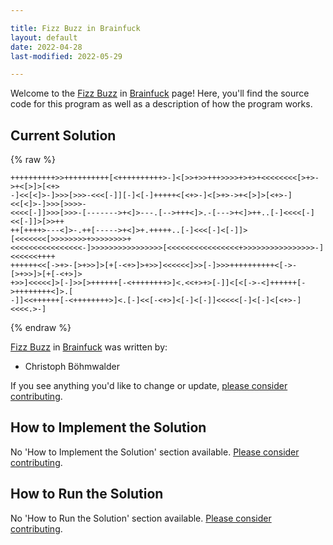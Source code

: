 ```yaml
---

title: Fizz Buzz in Brainfuck
layout: default
date: 2022-04-28
last-modified: 2022-05-29

---
```


Welcome to the [Fizz Buzz](https://sampleprograms.io/projects/fizz-buzz) in [Brainfuck](https://sampleprograms.io/languages/brainfuck) page! Here, you'll find the source code for this program as well as a description of how the program works.

## Current Solution

{% raw %}

```brainfuck
++++++++++>>++++++++++[<++++++++++>-]<[>>+>>+++>>>>+>+>+<<<<<<<<[>+>->+<[>]>[<+>
-]<<[<]>-]>>>[>>>-<<<[-]][-]<[-]+++++<[<+>-]<[>+>->+<[>]>[<+>-]<<[<]>-]>>>[>>>>-
<<<<[-]]>>>[>>>-[------->+<]>---.[-->+++<]>.-[--->+<]>++..[-]<<<<[-]<<[-]]>[>>++
++[++++>---<]>-.++[----->+<]>+.+++++..[-]<<<[-]<[-]]>[<<<<<<<[>>>>>>>>+>>>>>>>>+
<<<<<<<<<<<<<<<<-]>>>>>>>>>>>>>>>>[<<<<<<<<<<<<<<<<+>>>>>>>>>>>>>>>>-]<<<<<<++++
++++++<<[->+>-[>+>>]>[+[-<+>]>+>>]<<<<<<]>>[-]>>>++++++++++<[->-[>+>>]>[+[-<+>]>
+>>]<<<<<]>[-]>>[>++++++[-<++++++++>]<.<<+>+>[-]]<[<[->-<]++++++[->++++++++<]>.[
-]]<<++++++[-<++++++++>]<.[-]<<[-<+>]<[-]<[-]]<<<<<[-]<[-]<[<+>-]<<<<.>-]
```

{% endraw %}

[Fizz Buzz](https://sampleprograms.io/projects/fizz-buzz) in [Brainfuck](https://sampleprograms.io/languages/brainfuck) was written by:

- Christoph Böhmwalder

If you see anything you'd like to change or update, [please consider contributing](https://github.com/TheRenegadeCoder/sample-programs).

## How to Implement the Solution

No 'How to Implement the Solution' section available. [Please consider contributing](https://github.com/TheRenegadeCoder/sample-programs-website).

## How to Run the Solution

No 'How to Run the Solution' section available. [Please consider contributing](https://github.com/TheRenegadeCoder/sample-programs-website).